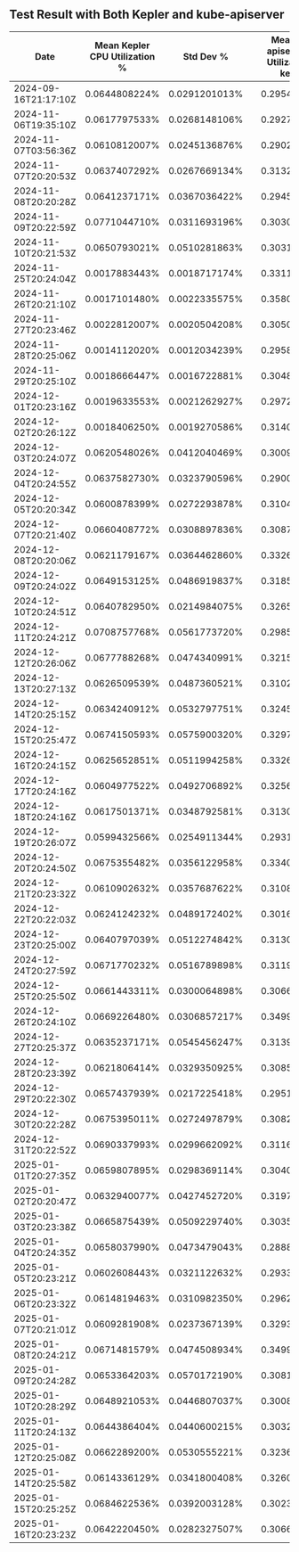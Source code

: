 ## Test Result with Both Kepler and kube-apiserver

| Date                 | Mean Kepler CPU Utilization % | Std Dev %     | | Mean kube-apiserver CPU Utilization w/o kepler%     | Std Dev %      | | Mean kube-apiserver CPU Utilization w kepler%     | Std Dev %      |  | Diff of Mean kube-apiserver CPU Utilization w/ and w/o kepler%     |
|----------------------|-------------------------------|---------------|---|---------------------------------------|----------------|---|---------------------------------------|----------------|---|---------------------------------------|
|  2024-09-16T21:17:10Z| 0.0644808224% | 0.0291201013% |    | 0.2954576096% | 0.1606382372% |    | 0.2975059759% | 0.1762496585% |    | 0.0020483663% |
|  2024-11-06T19:35:10Z| 0.0617797533% | 0.0268148106% |    | 0.2927293640% | 0.1669547803% |    | 0.3063775000% | 0.2428509587% |    | 0.0136481360% |
|  2024-11-07T03:56:36Z| 0.0610812007% | 0.0245136876% |    | 0.2902524232% | 0.2603469219% |    | 0.3111364583% | 0.1445756552% |    | 0.0208840351% |
|  2024-11-07T20:20:53Z| 0.0637407292% | 0.0267669134% |    | 0.3132055866% | 0.1479058381% |    | 0.3075887281% | 0.1333398019% |    | -0.0056168585% |
|  2024-11-08T20:20:28Z| 0.0641237171% | 0.0367036422% |    | 0.2945035143% | 0.1483702525% |    | 0.3001851535% | 0.2748657154% |    | 0.0056816392% |
|  2024-11-09T20:22:59Z| 0.0771044710% | 0.0311693196% |    | 0.3030010362% | 0.2103027506% |    | 0.3023050329% | 0.2378054540% |    | -0.0006960033% |
|  2024-11-10T20:21:53Z| 0.0650793021% | 0.0510281863% |    | 0.3031503125% | 0.2064299198% |    | 0.2931721875% | 0.1398852753% |    | -0.0099781250% |
|  2024-11-25T20:24:04Z| 0.0017883443% | 0.0018717174% |    | 0.3311826480% | 0.1220981136% |    | 0.3004997971% | 0.1296825870% |    | -0.0306828509% |
|  2024-11-26T20:21:10Z| 0.0017101480% | 0.0022335575% |    | 0.3580318866% | 0.1604516467% |    | 0.3536074781% | 0.1640592167% |    | -0.0044244085% |
|  2024-11-27T20:23:46Z| 0.0022812007% | 0.0020504208% |    | 0.3050323520% | 0.1349426929% |    | 0.3053791667% | 0.1288506865% |    | 0.0003468147% |
|  2024-11-28T20:25:06Z| 0.0014112020% | 0.0012034239% |    | 0.2958157511% | 0.1525688339% |    | 0.2858925274% | 0.1767188352% |    | -0.0099232237% |
|  2024-11-29T20:25:10Z| 0.0018666447% | 0.0016722881% |    | 0.3048937171% | 0.1668131066% |    | 0.3090126151% | 0.2046178271% |    | 0.0041188980% |
|  2024-12-01T20:23:16Z| 0.0019633553% | 0.0021262927% |    | 0.2972810088% | 0.2422322795% |    | 0.3127446765% | 0.1732627964% |    | 0.0154636677% |
|  2024-12-02T20:26:12Z| 0.0018406250% | 0.0019270586% |    | 0.3140165515% | 0.2448509424% |    | 0.3034702193% | 0.1264983180% |    | -0.0105463322% |
|  2024-12-03T20:24:07Z| 0.0620548026% | 0.0412040469% |    | 0.3009252741% | 0.1376346951% |    | 0.3159750713% | 0.1546023668% |    | 0.0150497972% |
|  2024-12-04T20:24:55Z| 0.0637582730% | 0.0323790596% |    | 0.2900026146% | 0.1304046229% |    | 0.3159426754% | 0.2530229377% |    | 0.0259400608% |
|  2024-12-05T20:20:34Z| 0.0600878399% | 0.0272293878% |    | 0.3104972533% | 0.2363167712% |    | 0.2921355208% | 0.1315354258% |    | -0.0183617325% |
|  2024-12-07T20:21:40Z| 0.0660408772% | 0.0308897836% |    | 0.3087027741% | 0.1707263177% |    | 0.3132766667% | 0.1252560769% |    | 0.0045738926% |
|  2024-12-08T20:20:06Z| 0.0621179167% | 0.0364462860% |    | 0.3326798739% | 0.2182348922% |    | 0.3042160143% | 0.1786016656% |    | -0.0284638596% |
|  2024-12-09T20:24:02Z| 0.0649153125% | 0.0486919837% |    | 0.3185307401% | 0.1771250573% |    | 0.3248320121% | 0.1328292560% |    | 0.0063012720% |
|  2024-12-10T20:24:51Z| 0.0640782950% | 0.0214984075% |    | 0.3265990515% | 0.2511187510% |    | 0.3109692434% | 0.1459890432% |    | -0.0156298081% |
|  2024-12-11T20:24:21Z| 0.0708757768% | 0.0561773720% |    | 0.2985189254% | 0.1260151541% |    | 0.3181420956% | 0.1497555812% |    | 0.0196231702% |
|  2024-12-12T20:26:06Z| 0.0677788268% | 0.0474340991% |    | 0.3215690570% | 0.2454972792% |    | 0.3091386678% | 0.1502991242% |    | -0.0124303892% |
|  2024-12-13T20:27:13Z| 0.0626509539% | 0.0487360521% |    | 0.3102504112% | 0.1304791517% |    | 0.3261825713% | 0.1045032436% |    | 0.0159321601% |
|  2024-12-14T20:25:15Z| 0.0634240912% | 0.0532797751% |    | 0.3245485910% | 0.1503242175% |    | 0.3022923465% | 0.2269616636% |    | -0.0222562445% |
|  2024-12-15T20:25:47Z| 0.0674150593% | 0.0575900320% |    | 0.3297018125% | 0.2257578027% |    | 0.3239561294% | 0.1581346913% |    | -0.0057456831% |
|  2024-12-16T20:24:15Z| 0.0625652851% | 0.0511994258% |    | 0.3326033717% | 0.2129931396% |    | 0.3073046053% | 0.1333445140% |    | -0.0252987664% |
|  2024-12-17T20:24:16Z| 0.0604977522% | 0.0492706892% |    | 0.3256022569% | 0.1785057456% |    | 0.3024453728% | 0.2636139608% |    | -0.0231568841% |
|  2024-12-18T20:24:16Z| 0.0617501371% | 0.0348792581% |    | 0.3130139967% | 0.1431322764% |    | 0.2980312610% | 0.1225075691% |    | -0.0149827357% |
|  2024-12-19T20:26:07Z| 0.0599432566% | 0.0254911344% |    | 0.2931230208% | 0.1071626971% |    | 0.3248794189% | 0.1542637857% |    | 0.0317563981% |
|  2024-12-20T20:24:50Z| 0.0675355482% | 0.0356122958% |    | 0.3340488542% | 0.2204927639% |    | 0.3079258772% | 0.2760738107% |    | -0.0261229770% |
|  2024-12-21T20:23:32Z| 0.0610902632% | 0.0357687622% |    | 0.3108821162% | 0.1260491907% |    | 0.2970880757% | 0.2670204747% |    | -0.0137940405% |
|  2024-12-22T20:22:03Z| 0.0624124232% | 0.0489172402% |    | 0.3016718969% | 0.1515422056% |    | 0.3168934156% | 0.2373184461% |    | 0.0152215187% |
|  2024-12-23T20:25:00Z| 0.0640797039% | 0.0512274842% |    | 0.3130550768% | 0.1288883372% |    | 0.2959261678% | 0.1167033942% |    | -0.0171289090% |
|  2024-12-24T20:27:59Z| 0.0671770232% | 0.0516789898% |    | 0.3119212116% | 0.2536181907% |    | 0.3384036458% | 0.1894236569% |    | 0.0264824342% |
|  2024-12-25T20:25:50Z| 0.0661443311% | 0.0300064898% |    | 0.3066268421% | 0.1436910436% |    | 0.3013990241% | 0.2624050921% |    | -0.0052278180% |
|  2024-12-26T20:24:10Z| 0.0669226480% | 0.0306857217% |    | 0.3499959156% | 0.2280902237% |    | 0.3106781743% | 0.1574771680% |    | -0.0393177413% |
|  2024-12-27T20:25:37Z| 0.0635237171% | 0.0545456247% |    | 0.3139381140% | 0.2188847667% |    | 0.3255276590% | 0.1541216338% |    | 0.0115895450% |
|  2024-12-28T20:23:39Z| 0.0621806414% | 0.0329350925% |    | 0.3085204989% | 0.1617351307% |    | 0.2981729112% | 0.1396650446% |    | -0.0103475877% |
|  2024-12-29T20:22:30Z| 0.0657437939% | 0.0217225418% |    | 0.2951207840% | 0.1278303171% |    | 0.3104064693% | 0.2328188845% |    | 0.0152856853% |
|  2024-12-30T20:22:28Z| 0.0675395011% | 0.0272497879% |    | 0.3082445998% | 0.1598314909% |    | 0.3029018476% | 0.2425859230% |    | -0.0053427522% |
|  2024-12-31T20:22:52Z| 0.0690337993% | 0.0299662092% |    | 0.3116192708% | 0.2084436336% |    | 0.2980955208% | 0.1433711507% |    | -0.0135237500% |
|  2025-01-01T20:27:35Z| 0.0659807895% | 0.0298369114% |    | 0.3040990104% | 0.1016064899% |    | 0.3077439474% | 0.1639511406% |    | 0.0036449370% |
|  2025-01-02T20:20:47Z| 0.0632940077% | 0.0427452720% |    | 0.3197881597% | 0.2508558144% |    | 0.3009137829% | 0.1595647260% |    | -0.0188743768% |
|  2025-01-03T20:23:38Z| 0.0665875439% | 0.0509229740% |    | 0.3035356140% | 0.2164338801% |    | 0.2971052796% | 0.1297474344% |    | -0.0064303344% |
|  2025-01-04T20:24:35Z| 0.0658037990% | 0.0473479043% |    | 0.2888545450% | 0.2314726083% |    | 0.3189897243% | 0.2366214959% |    | 0.0301351793% |
|  2025-01-05T20:23:21Z| 0.0602608443% | 0.0321122632% |    | 0.2933514583% | 0.1150715271% |    | 0.2989995175% | 0.1404065257% |    | 0.0056480592% |
|  2025-01-06T20:23:32Z| 0.0614819463% | 0.0310982350% |    | 0.2962566612% | 0.2355438812% |    | 0.3103095395% | 0.1498733457% |    | 0.0140528783% |
|  2025-01-07T20:21:01Z| 0.0609281908% | 0.0237367139% |    | 0.3293755093% | 0.1642983242% |    | 0.2816378509% | 0.2500352906% |    | -0.0477376584% |
|  2025-01-08T20:24:21Z| 0.0671481579% | 0.0474508934% |    | 0.3499115278% | 0.1448674072% |    | 0.3095624561% | 0.1416990190% |    | -0.0403490717% |
|  2025-01-09T20:24:28Z| 0.0653364203% | 0.0570172190% |    | 0.3081866393% | 0.1403451959% |    | 0.2968763706% | 0.2281445842% |    | -0.0113102687% |
|  2025-01-10T20:28:29Z| 0.0648921053% | 0.0446807037% |    | 0.3008638268% | 0.1363267704% |    | 0.3288790844% | 0.2438092488% |    | 0.0280152576% |
|  2025-01-11T20:24:13Z| 0.0644386404% | 0.0440600215% |    | 0.3032366886% | 0.1269161033% |    | 0.3100865735% | 0.1776525642% |    | 0.0068498849% |
|  2025-01-12T20:25:08Z| 0.0662289200% | 0.0530555221% |    | 0.3236732182% | 0.2357627147% |    | 0.3151793531% | 0.1586544435% |    | -0.0084938651% |
|  2025-01-14T20:25:58Z| 0.0614336129% | 0.0341800408% |    | 0.3260457895% | 0.1458248357% |    | 0.3595026535% | 0.2015370967% |    | 0.0334568640% |
|  2025-01-15T20:25:25Z| 0.0684622536% | 0.0392003128% |    | 0.3023069901% | 0.1153743334% |    | 0.3178544956% | 0.1954731047% |    | 0.0155475055% |
|  2025-01-16T20:23:23Z| 0.0642220450% | 0.0282327507% |    | 0.3066374781% | 0.2193095326% |    | 0.2949730866% | 0.2545637420% |    | -0.0116643915% |
